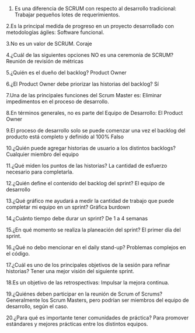 1. Es una diferencia de SCRUM con respecto al desarrollo tradicional:
Trabajar pequeños lotes de requerimientos.

2.Es la principal medida de progreso en un proyecto desarrollado con metodologías ágiles:
Software funcional.

3.No es un valor de SCRUM.
Coraje

4.¿Cuál de las siguientes opciones NO es una ceremonia de SCRUM?
Reunión de revisión de métricas

5.¿Quién es el dueño del backlog?
Product Owner

6.¿El Product Owner debe priorizar las historias del backlog?
Sí

7.Una de las principales funciones del Scrum Master es:
Eliminar impedimentos en el proceso de desarrollo.

8.En términos generales, no es parte del Equipo de Desarrollo:
El Product Owner

9.El proceso de desarrollo solo se puede comenzar una vez el backlog del producto está completo y definido al 100%
Falso

10.¿Quién puede agregar historias de usuario a los distintos backlogs?
Cualquier miembro del equipo

11.¿Qué miden los puntos de las historias?
La cantidad de esfuerzo necesario para completarla.

12.¿Quién define el contenido del backlog del sprint?
El equipo de desarrollo

13.¿Qué gráfico me ayudará a medir la cantidad de trabajo que puede completar mi equipo en un sprint?
Gráfica burdown

14.¿Cuánto tiempo debe durar un sprint?
De 1 a 4 semanas

15.¿En qué momento se realiza la planeación del sprint?
El primer día del sprint.

16.¿Qué no debo mencionar en el daily stand-up?
Problemas complejos en el código.

17.¿Cuál es uno de los principales objetivos de la sesión para refinar historias?
Tener una mejor visión del siguiente sprint.

18.Es un objetivo de las retrospectivas:
Impulsar la mejora continua.

19.¿Quiénes deben participar en la reunión de Scrum of Scrums?
Generalmente los Scrum Masters, pero podrían ser miembros del equipo de desarrollo, según el caso.

20.¿Para qué es importante tener comunidades de práctica?
Para promover estándares y mejores prácticas entre los distintos equipos.

